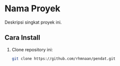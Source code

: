 # Nama Proyek
Deskripsi singkat proyek ini.

## Cara Install
1. Clone repository ini:  
   ```bash
   git clone https://github.com/rhmnaan/pendat.git
